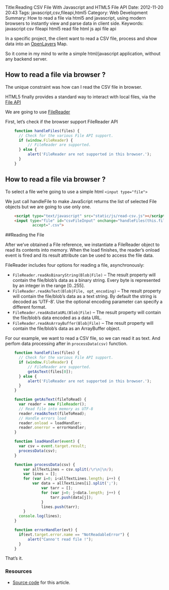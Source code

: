 Title:Reading CSV File With Javascript and HTML5 File API
Date: 2012-11-20 20:43
Tags: javascript,csv,fileapi,html5
Category: Web Development
Summary: How to read a file via html5 and javascript, using modern browsers to instantly view and parse data in client side.
Keywords: javascript
          csv
          fileapi
          html5
          read
          file
          html
          js
          api
          file api


In a specific project, the client want to read a CSV file, process and show data into an [OpenLayers][1] Map.

So it come in my mind to write a simple html/javascript application, without any backend server.


## How to read a file via browser ?

The unique constraint was how can I read the CSV file in browser.

HTML5 finally provides a standard way to interact with local files, via the [File API][2]

We are going to use [FileReader][3]

<!-- more -->

First, let’s check if the browser support FileReader API

```js
	function handleFiles(files) {
	  // Check for the various File API support.
	  if (window.FileReader) {
	      // FileReader are supported.
	  } else {
	      alert('FileReader are not supported in this browser.');
	  }
	}
```


## How to read a file via browser ?

To select a file we’re going to use a simple html `<input type="file">`

We just call handleFile to make JavaScript returns the list of selected File objects but we are going to use only one.

```html
	<script type="text/javascript" src="static/js/read-csv.js"></script>
  	<input type="file" id="csvFileInput" onchange="handleFiles(this.files)"
            accept=".csv">
```

##Reading the File

After we’ve obtained a File reference, we instantiate a FileReader object to read its contents into memory. When the load finishes, the reader’s onload event is fired and its result attribute can be used to access the file data.

FileReader includes four options for reading a file, asynchronously:
- `FileReader.readAsBinaryString(Blob|File)` – The result property will contain the file/blob’s data as a binary string. Every byte is represented by an integer in the range [0..255].
- `FileReader.readAsText(Blob|File, opt_encoding)` – The result property will contain the file/blob’s data as a text string. By default the string is decoded as ‘UTF-8’. Use the optional encoding parameter can specify a different format.
- `FileReader.readAsDataURL(Blob|File)` – The result property will contain the file/blob’s data encoded as a data URL.
- `FileReader.readAsArrayBuffer(Blob|File)` – The result property will contain the file/blob’s data as an ArrayBuffer object.

For our example, we want to read a CSV file, so we can read it as text. And perfom data processing after in `processData(csv)` function.

```js
	function handleFiles(files) {
	  // Check for the various File API support.
	  if (window.FileReader) {
	      // FileReader are supported.
	      getAsText(files[0]);
	  } else {
	      alert('FileReader are not supported in this browser.');
	  }
	}

	function getAsText(fileToRead) {
	  var reader = new FileReader();
	  // Read file into memory as UTF-8      
	  reader.readAsText(fileToRead);
	  // Handle errors load
	  reader.onload = loadHandler;
	  reader.onerror = errorHandler;
	}

	function loadHandler(event) {
	  var csv = event.target.result;
	  processData(csv);
	}

	function processData(csv) {
	    var allTextLines = csv.split(/\r\n|\n/);
	    var lines = [];
	    for (var i=0; i<allTextLines.length; i++) {
	        var data = allTextLines[i].split(';');
	            var tarr = [];
	            for (var j=0; j<data.length; j++) {
	                tarr.push(data[j]);
	            }
	            lines.push(tarr);
	    }
	  console.log(lines);
	}

	function errorHandler(evt) {
	  if(evt.target.error.name == "NotReadableError") {
	      alert("Canno't read file !");
	  }
	}
```

That’s it.


### Resources

- [Source code][4] for this article.

[1]: http://openlayers.org/
[2]: http://www.w3.org/TR/file-upload/
[3]: http://dev.w3.org/2006/webapi/FileAPI/#dfn-filereader
[4]: https://github.com/MounirMesselmeni/html-fileapi
